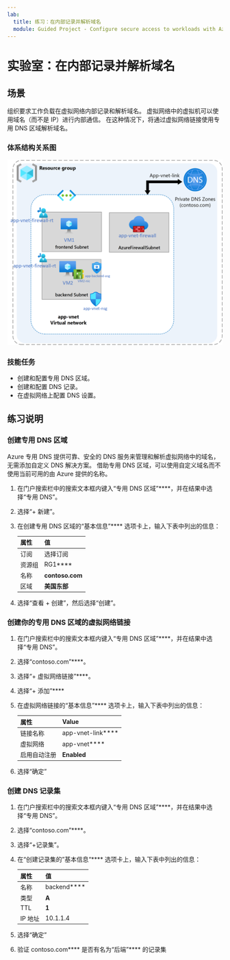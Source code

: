 ```yaml
---
lab:
  title: 练习：在内部记录并解析域名
  module: Guided Project - Configure secure access to workloads with Azure virtual networking services
---
```


# 实验室：在内部记录并解析域名

## 场景

组织要求工作负载在虚拟网络内部记录和解析域名。 虚拟网络中的虚拟机可以使用域名（而不是 IP）进行内部通信。 在这种情况下，将通过虚拟网络链接使用专用 DNS 区域解析域名。

### 体系结构关系图

![Azure DNS 链接到虚拟网络的示意图。](../Media/task-5.png)

### 技能任务

- 创建和配置专用 DNS 区域。
- 创建和配置 DNS 记录。
- 在虚拟网络上配置 DNS 设置。

## 练习说明

### 创建专用 DNS 区域

Azure 专用 DNS 提供可靠、安全的 DNS 服务来管理和解析虚拟网络中的域名，无需添加自定义 DNS 解决方案。 借助专用 DNS 区域，可以使用自定义域名而不使用当前可用的由 Azure 提供的名称。

1. 在门户搜索栏中的搜索文本框内键入“专用 DNS 区域”****，并在结果中选择“专用 DNS”。

1. 选择“+ 新建”。

1. 在创建专用 DNS 区域的“基本信息”**** 选项卡上，输入下表中列出的信息：

    | 属性       | 值                        |
    | :------------- | :--------------------------- |
    | 订阅   | 选择订阅 |
    | 资源组 | RG1****                      |
    | 名称           | **contoso.com**              |
    | 区域         | **美国东部**                  |

1. 选择“查看 + 创建”，然后选择“创建”。

### 创建你的专用 DNS 区域的虚拟网络链接

1. 在门户搜索栏中的搜索文本框内键入“专用 DNS 区域”****，并在结果中选择“专用 DNS”。

1. 选择“contoso.com”****。

1. 选择“+ 虚拟网络链接”****。

1. 选择“+ 添加”****

1. 在虚拟网络链接的“基本信息”**** 选项卡上，输入下表中列出的信息：

    | 属性                 | Value             |
    | :----------------------- | :---------------- |
    | 链接名称                | app-vnet-link**** |
    | 虚拟网络          | app-vnet****      |
    | 启用自动注册 | **Enabled**       |

1. 选择“确定”

### 创建 DNS 记录集

1. 在门户搜索栏中的搜索文本框内键入“专用 DNS 区域”****，并在结果中选择“专用 DNS”。

1. 选择“contoso.com”****。

1. 选择“+记录集”。

1. 在“创建记录集的”基本信息“**** 选项卡上，输入下表中列出的信息：

    | 属性   | 值        |
    | :--------- | :----------- |
    | 名称       | backend****  |
    | 类型       | **A**        |
    | TTL        | **1**        |
    | IP 地址 | 10.1.1.4 |

1. 选择“确定”

1. 验证 contoso.com**** 是否有名为“后端”**** 的记录集
